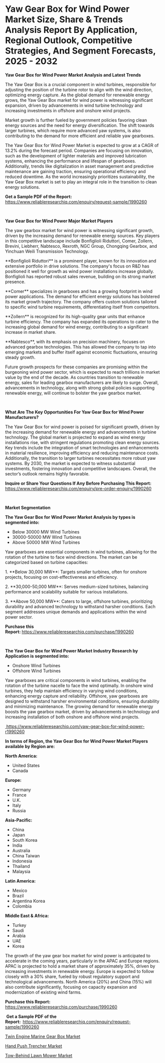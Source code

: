 <p><h1>Yaw Gear Box for Wind Power Market Size, Share & Trends Analysis Report By Application, Regional Outlook, Competitive Strategies, And Segment Forecasts, 2025 - 2032</h1></p><p><strong>Yaw Gear Box for Wind Power Market Analysis and Latest Trends</strong></p>
<p><p>The Yaw Gear Box is a crucial component in wind turbines, responsible for adjusting the position of the turbine rotor to align with the wind direction, optimizing energy capture. As the global demand for renewable energy grows, the Yaw Gear Box market for wind power is witnessing significant expansion, driven by advancements in wind turbine technology and increasing investments in offshore and onshore wind projects. </p><p>Market growth is further fueled by government policies favoring clean energy sources and the need for energy diversification. The shift towards larger turbines, which require more advanced yaw systems, is also contributing to the demand for more efficient and reliable yaw gearboxes. </p><p>The Yaw Gear Box for Wind Power Market is expected to grow at a CAGR of 13.2% during the forecast period. Companies are focusing on innovation, such as the development of lighter materials and improved lubrication systems, enhancing the performance and lifespan of gearboxes. Additionally, trends like digitalization in asset management and predictive maintenance are gaining traction, ensuring operational efficiency and reduced downtime. As the world increasingly prioritizes sustainability, the Yaw Gear Box market is set to play an integral role in the transition to clean energy solutions.</p></p>
<p><strong>Get a Sample PDF of the Report:&nbsp;</strong> <a href="https://www.reliableresearchiq.com/enquiry/request-sample/1990260?utm_campaign=1877&utm_medium=2&utm_source=Github&utm_content=ia&utm_term=02032025&utm_id=yaw-gear-box-for-wind-power">https://www.reliableresearchiq.com/enquiry/request-sample/1990260</a></p>
<p>&nbsp;</p>
<p><strong>Yaw Gear Box for Wind Power Major Market Players</strong></p>
<p><p>The yaw gearbox market for wind power is witnessing significant growth, driven by the increasing demand for renewable energy sources. Key players in this competitive landscape include Bonfiglioli Riduttori, Comer, Zollern, Brevini, Liebherr, Nabtesco, Rexroth, NGC Group, Chongqing Gearbox, and Yinchuan Weili Transmission Technology.</p><p>**Bonfiglioli Riduttori** is a prominent player, known for its innovation and extensive portfolio in drive solutions. The company's focus on R&D has positioned it well for growth as wind power installations increase globally. Bonfiglioli has reported robust sales revenue, building on its strong market presence.</p><p>**Comer** specializes in gearboxes and has a growing footprint in wind power applications. The demand for efficient energy solutions has bolstered its market growth trajectory. The company offers custom solutions tailored to specific wind turbine requirements, differentiating itself from competitors.</p><p>**Zollern** is recognized for its high-quality gear units that enhance turbine efficiency. The company has expanded its operations to cater to the increasing global demand for wind energy, contributing to a significant increase in market share.</p><p>**Nabtesco**, with its emphasis on precision machinery, focuses on advanced gearbox technologies. This has allowed the company to tap into emerging markets and buffer itself against economic fluctuations, ensuring steady growth.</p><p>Future growth prospects for these companies are promising within the burgeoning wind power sector, which is expected to reach trillions in market value by the end of the decade. As countries transition to renewable energy, sales for leading gearbox manufacturers are likely to surge. Overall, advancements in technology, along with strong global policies supporting renewable energy, will continue to bolster the yaw gearbox market.</p></p>
<p>&nbsp;</p>
<p><strong>What Are The Key Opportunities For Yaw Gear Box for Wind Power Manufacturers?</strong></p>
<p><p>The Yaw Gear Box for wind power is poised for significant growth, driven by the increasing demand for renewable energy and advancements in turbine technology. The global market is projected to expand as wind energy installations rise, with stringent regulations promoting clean energy sources. Key trends include the integration of smart technologies and enhancements in material resilience, improving efficiency and reducing maintenance costs. Additionally, the transition to larger turbines necessitates more robust yaw systems. By 2030, the market is expected to witness substantial investments, fostering innovation and competitive landscapes. Overall, the sector’s outlook remains highly favorable.</p></p>
<p><strong>Inquire or Share Your Questions If Any Before Purchasing This Report:</strong> <a href="https://www.reliableresearchiq.com/enquiry/pre-order-enquiry/1990260?utm_campaign=1877&utm_medium=2&utm_source=Github&utm_content=ia&utm_term=02032025&utm_id=yaw-gear-box-for-wind-power">https://www.reliableresearchiq.com/enquiry/pre-order-enquiry/1990260</a></p>
<p>&nbsp;</p>
<p><strong>Market Segmentation</strong></p>
<p><strong>The Yaw Gear Box for Wind Power Market Analysis by types is segmented into:</strong></p>
<p><ul><li>Below 30000 MW Wind Turbines</li><li>30000-50000 MW Wind Turbines</li><li>Above 50000 MW Wind Turbines</li></ul></p>
<p><p>Yaw gearboxes are essential components in wind turbines, allowing for the rotation of the turbine to face wind directions. The market can be categorized based on turbine capacities: </p><p>1. **Below 30,000 MW**: Targets smaller turbines, often for onshore projects, focusing on cost-effectiveness and efficiency. </p><p>2. **30,000-50,000 MW**: Serves medium-sized turbines, balancing performance and scalability suitable for various installations.</p><p>3. **Above 50,000 MW**: Caters to large, offshore turbines, prioritizing durability and advanced technology to withstand harsher conditions. Each segment addresses unique demands and applications within the wind power sector.</p></p>
<p><strong>Purchase this Report:&nbsp;</strong><a href="https://www.reliableresearchiq.com/purchase/1990260?utm_campaign=1877&utm_medium=2&utm_source=Github&utm_content=ia&utm_term=02032025&utm_id=yaw-gear-box-for-wind-power">https://www.reliableresearchiq.com/purchase/1990260</a></p>
<p>&nbsp;</p>
<p><strong>The Yaw Gear Box for Wind Power Market Industry Research by Application is segmented into:</strong></p>
<p><ul><li>Onshore Wind Turbines</li><li>Offshore Wind Turbines</li></ul></p>
<p><p>Yaw gearboxes are critical components in wind turbines, enabling the rotation of the turbine nacelle to face the wind optimally. In onshore wind turbines, they help maintain efficiency in varying wind conditions, enhancing energy capture and reliability. Offshore, yaw gearboxes are designed to withstand harsher environmental conditions, ensuring durability and minimizing maintenance. The growing demand for renewable energy boosts the yaw gearbox market, driven by advancements in technology and increasing installation of both onshore and offshore wind projects.</p></p>
<p><a href="https://www.reliableresearchiq.com/yaw-gear-box-for-wind-power-r1990260?utm_campaign=1877&utm_medium=2&utm_source=Github&utm_content=ia&utm_term=02032025&utm_id=yaw-gear-box-for-wind-power">&nbsp;https://www.reliableresearchiq.com/yaw-gear-box-for-wind-power-r1990260</a></p>
<p><strong>In terms of Region, the Yaw Gear Box for Wind Power Market Players available by Region are:</strong></p>
<p>
    <p> <strong> North America: </strong>
        <ul>
            <li>United States</li>
            <li>Canada</li>
        </ul>
        </p> 
    <p> <strong> Europe: </strong>
        <ul>
            <li>Germany</li>
            <li>France</li>
            <li>U.K.</li>
            <li>Italy</li>
            <li>Russia</li>
        </ul>
        </p> 
    <p> <strong> Asia-Pacific: </strong>
        <ul>
            <li>China</li>
            <li>Japan</li>
            <li>South Korea</li>
            <li>India</li>
            <li>Australia</li>
            <li>China Taiwan</li>
            <li>Indonesia</li>
            <li>Thailand</li>
            <li>Malaysia</li>
        </ul>
        </p> 
    <p> <strong> Latin America: </strong>
        <ul>
            <li>Mexico</li>
            <li>Brazil</li>
            <li>Argentina Korea</li>
            <li>Colombia</li>
        </ul>
        </p> 
    <p> <strong> Middle East & Africa: </strong>
        <ul>
            <li>Turkey</li>
            <li>Saudi</li>
            <li>Arabia</li>
            <li>UAE</li>
            <li>Korea</li>
        </ul>
    </p>
    </p>
<p><p>The growth of the yaw gear box market for wind power is anticipated to accelerate in the coming years, particularly in the APAC and Europe regions. APAC is projected to hold a market share of approximately 35%, driven by increasing investments in renewable energy. Europe is expected to follow closely with a 30% share, fueled by robust regulatory support and technological advancements. North America (20%) and China (15%) will also contribute significantly, focusing on capacity expansion and modernization of existing wind farms.</p></p>
<p><strong>Purchase this Report: </strong><a href="https://www.reliableresearchiq.com/purchase/1990260?utm_campaign=1877&utm_medium=2&utm_source=Github&utm_content=ia&utm_term=02032025&utm_id=yaw-gear-box-for-wind-power">https://www.reliableresearchiq.com/purchase/1990260</a></p>
<p>&nbsp;<strong>Get a Sample PDF of the Report:&nbsp;&nbsp;</strong><a href="https://www.reliableresearchiq.com/enquiry/request-sample/1990260?utm_campaign=1877&utm_medium=2&utm_source=Github&utm_content=ia&utm_term=02032025&utm_id=yaw-gear-box-for-wind-power">https://www.reliableresearchiq.com/enquiry/request-sample/1990260</a></p>
<p><strong></strong></p>
<p><p><a href="https://github.com/amagloeaad54/Market-Research-Report-List-1/blob/main/twin-engine-marine-gear-box-market.md?utm_campaign=1877&utm_medium=2&utm_source=Github&utm_content=ia&utm_term=02032025&utm_id=yaw-gear-box-for-wind-power">Twin Engine Marine Gear Box Market</a></p><p><a href="https://github.com/blauetrelawz/Market-Research-Report-List-1/blob/main/hand-push-trencher-market.md?utm_campaign=1877&utm_medium=2&utm_source=Github&utm_content=ia&utm_term=02032025&utm_id=yaw-gear-box-for-wind-power">Hand Push Trencher Market</a></p><p><a href="https://github.com/porstgowinjq/Market-Research-Report-List-1/blob/main/tow-behind-lawn-mower-market.md?utm_campaign=1877&utm_medium=2&utm_source=Github&utm_content=ia&utm_term=02032025&utm_id=yaw-gear-box-for-wind-power">Tow-Behind Lawn Mower Market</a></p></p>